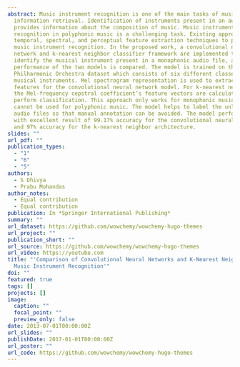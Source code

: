 ```yaml
---
abstract: Music instrument recognition is one of the main tasks of music
  information retrieval. Identification of instruments present in an audio track
  provides information about the composition of music. Music instrument
  recognition in polyphonic music is a challenging task. Existing approaches use
  temporal, spectral, and perceptual feature extraction techniques to perform
  music instrument recognition. In the proposed work, a convolutional neural
  network and k-nearest neighbor classifier framework are implemented to
  identify the musical instrument present in a monophonic audio file, and the
  performance of the two models is compared. The model is trained on the London
  Philharmonic Orchestra dataset which consists of six different classes of
  musical instruments. Mel spectrogram representation is used to extract
  features for the convolutional neural network model. For k-nearest neighbors,
  the Mel-frequency cepstral coefficient’s feature vectors are calculated to
  perform classification. This approach only works for monophonic music and
  cannot be used for polyphonic music. The model helps to label the unlabelled
  audio files so that manual annotation can be avoided. The model performed well
  with excellent result of 99.17% accuracy for the convolutional neural network
  and 97% accuracy for the k-nearest neighbor architecture.
slides: ""
url_pdf: ""
publication_types:
  - "1"
  - "6"
  - "5"
authors:
  - S Dhivya
  - Prabu Mohandas
author_notes:
  - Equal contribution
  - Equal contribution
publication: In *Springer International Publishing*
summary: ""
url_dataset: https://github.com/wowchemy/wowchemy-hugo-themes
url_project: ""
publication_short: ""
url_source: https://github.com/wowchemy/wowchemy-hugo-themes
url_video: https://youtube.com
title: "'Comparison of Convolutional Neural Networks and K-Nearest Neighbors for
  Music Instrument Recognition'"
doi: ""
featured: true
tags: []
projects: []
image:
  caption: ""
  focal_point: ""
  preview_only: false
date: 2013-07-01T00:00:00Z
url_slides: ""
publishDate: 2017-01-01T00:00:00Z
url_poster: ""
url_code: https://github.com/wowchemy/wowchemy-hugo-themes
---
```


